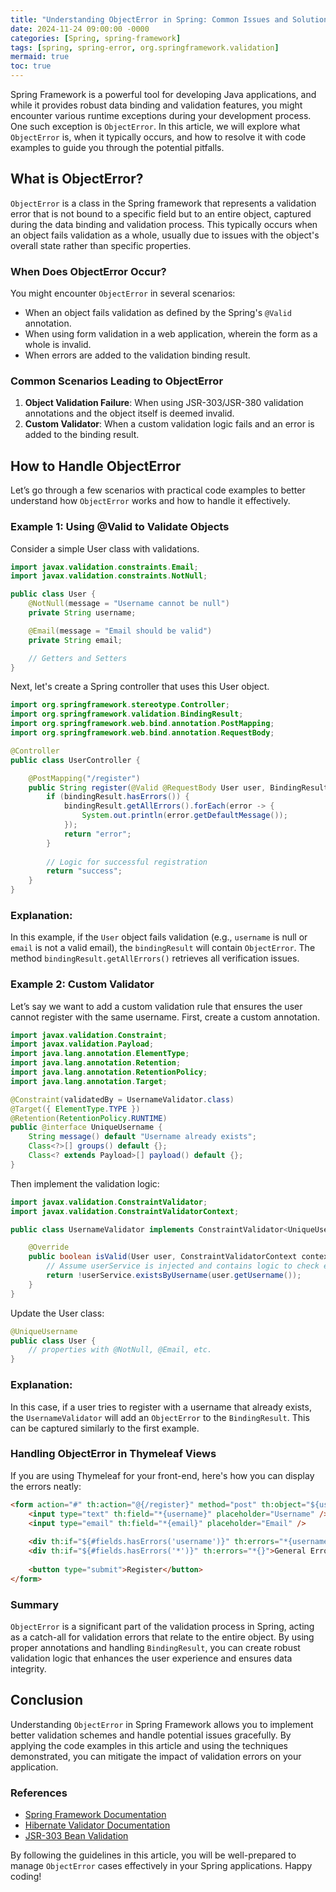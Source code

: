 ```yaml
---
title: "Understanding ObjectError in Spring: Common Issues and Solutions"
date: 2024-11-24 09:00:00 -0000
categories: [Spring, spring-framework]
tags: [spring, spring-error, org.springframework.validation]
mermaid: true
toc: true
---
```



Spring Framework is a powerful tool for developing Java applications, and while it provides robust data binding and validation features, you might encounter various runtime exceptions during your development process. One such exception is `ObjectError`. In this article, we will explore what `ObjectError` is, when it typically occurs, and how to resolve it with code examples to guide you through the potential pitfalls.

## What is ObjectError?

`ObjectError` is a class in the Spring framework that represents a validation error that is not bound to a specific field but to an entire object, captured during the data binding and validation process. This typically occurs when an object fails validation as a whole, usually due to issues with the object's overall state rather than specific properties.

### When Does ObjectError Occur?

You might encounter `ObjectError` in several scenarios:

- When an object fails validation as defined by the Spring's `@Valid` annotation.
- When using form validation in a web application, wherein the form as a whole is invalid.
- When errors are added to the validation binding result.

### Common Scenarios Leading to ObjectError

1. **Object Validation Failure**: When using JSR-303/JSR-380 validation annotations and the object itself is deemed invalid.
2. **Custom Validator**: When a custom validation logic fails and an error is added to the binding result.

## How to Handle ObjectError

Let’s go through a few scenarios with practical code examples to better understand how `ObjectError` works and how to handle it effectively.

### Example 1: Using @Valid to Validate Objects

Consider a simple User class with validations.

```java
import javax.validation.constraints.Email;
import javax.validation.constraints.NotNull;

public class User {
    @NotNull(message = "Username cannot be null")
    private String username;

    @Email(message = "Email should be valid")
    private String email;

    // Getters and Setters
}
```

Next, let's create a Spring controller that uses this User object.

```java
import org.springframework.stereotype.Controller;
import org.springframework.validation.BindingResult;
import org.springframework.web.bind.annotation.PostMapping;
import org.springframework.web.bind.annotation.RequestBody;

@Controller
public class UserController {

    @PostMapping("/register")
    public String register(@Valid @RequestBody User user, BindingResult bindingResult) {
        if (bindingResult.hasErrors()) {
            bindingResult.getAllErrors().forEach(error -> {
                System.out.println(error.getDefaultMessage());
            });
            return "error";
        }
        
        // Logic for successful registration
        return "success";
    }
}
```

### Explanation:

In this example, if the `User` object fails validation (e.g., `username` is null or `email` is not a valid email), the `bindingResult` will contain `ObjectError`. The method `bindingResult.getAllErrors()` retrieves all verification issues.

### Example 2: Custom Validator

Let’s say we want to add a custom validation rule that ensures the user cannot register with the same username. First, create a custom annotation.

```java
import javax.validation.Constraint;
import javax.validation.Payload;
import java.lang.annotation.ElementType;
import java.lang.annotation.Retention;
import java.lang.annotation.RetentionPolicy;
import java.lang.annotation.Target;

@Constraint(validatedBy = UsernameValidator.class)
@Target({ ElementType.TYPE })
@Retention(RetentionPolicy.RUNTIME)
public @interface UniqueUsername {
    String message() default "Username already exists";
    Class<?>[] groups() default {};
    Class<? extends Payload>[] payload() default {};
}
```

Then implement the validation logic:

```java
import javax.validation.ConstraintValidator;
import javax.validation.ConstraintValidatorContext;

public class UsernameValidator implements ConstraintValidator<UniqueUsername, User> {

    @Override
    public boolean isValid(User user, ConstraintValidatorContext context) {
        // Assume userService is injected and contains logic to check existing usernames
        return !userService.existsByUsername(user.getUsername());
    }
}
```

Update the User class:

```java
@UniqueUsername
public class User {
    // properties with @NotNull, @Email, etc.
}
```

### Explanation:

In this case, if a user tries to register with a username that already exists, the `UsernameValidator` will add an `ObjectError` to the `BindingResult`. This can be captured similarly to the first example.

### Handling ObjectError in Thymeleaf Views

If you are using Thymeleaf for your front-end, here's how you can display the errors neatly:

```html
<form action="#" th:action="@{/register}" method="post" th:object="${user}">
    <input type="text" th:field="*{username}" placeholder="Username" />
    <input type="email" th:field="*{email}" placeholder="Email" />
    
    <div th:if="${#fields.hasErrors('username')}" th:errors="*{username}"></div>
    <div th:if="${#fields.hasErrors('*')}" th:errors="*{}">General Error: <span th:text="${#fields.errors()}"></span></div>
    
    <button type="submit">Register</button>
</form>
```

### Summary

`ObjectError` is a significant part of the validation process in Spring, acting as a catch-all for validation errors that relate to the entire object. By using proper annotations and handling `BindingResult`, you can create robust validation logic that enhances the user experience and ensures data integrity.

## Conclusion

Understanding `ObjectError` in Spring Framework allows you to implement better validation schemes and handle potential issues gracefully. By applying the code examples in this article and using the techniques demonstrated, you can mitigate the impact of validation errors on your application.

### References

- [Spring Framework Documentation](https://docs.spring.io/spring-framework/docs/current/reference/html/web.html#validation)
- [Hibernate Validator Documentation](https://hibernate.org/validator/)
- [JSR-303 Bean Validation](https://beanvalidation.org/)
  
By following the guidelines in this article, you will be well-prepared to manage `ObjectError` cases effectively in your Spring applications. Happy coding!